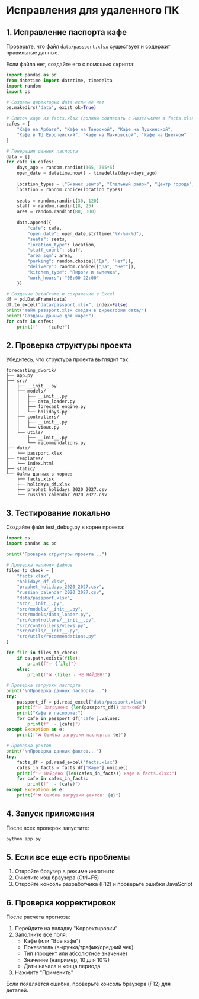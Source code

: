 # Исправления для удаленного ПК

## 1. Исправление паспорта кафе

Проверьте, что файл `data/passport.xlsx` существует и содержит правильные данные.

Если файла нет, создайте его с помощью скрипта:

```python
import pandas as pd
from datetime import datetime, timedelta
import random
import os

# Создаем директорию data если её нет
os.makedirs('data', exist_ok=True)

# Список кафе из facts.xlsx (должны совпадать с названиями в facts.xlsx!)
cafes = [
    "Кафе на Арбате", "Кафе на Тверской", "Кафе на Пушкинской",
    "Кафе в ТЦ Европейский", "Кафе на Маяковской", "Кафе на Цветном"
]

# Генерация данных паспорта
data = []
for cafe in cafes:
    days_ago = random.randint(365, 365*5)
    open_date = datetime.now() - timedelta(days=days_ago)
    
    location_types = ["Бизнес центр", "Спальный район", "Центр города", "ТРЦ", "Улица с высоким трафиком"]
    location = random.choice(location_types)
    
    seats = random.randint(30, 120)
    staff = random.randint(8, 25)
    area = random.randint(80, 300)
    
    data.append({
        "cafe": cafe,
        "open_date": open_date.strftime("%Y-%m-%d"),
        "seats": seats,
        "location_type": location,
        "staff_count": staff,
        "area_sqm": area,
        "parking": random.choice(["Да", "Нет"]),
        "delivery": random.choice(["Да", "Нет"]),
        "kitchen_type": "Пироги и выпечка",
        "work_hours": "08:00-22:00"
    })

# Создание DataFrame и сохранение в Excel
df = pd.DataFrame(data)
df.to_excel("data/passport.xlsx", index=False)
print("Файл passport.xlsx создан в директории data/")
print("Созданы данные для кафе:")
for cafe in cafes:
    print(f"  - {cafe}")
```

## 2. Проверка структуры проекта

Убедитесь, что структура проекта выглядит так:
```
forecasting_dvorik/
├── app.py
├── src/
│   ├── __init__.py
│   ├── models/
│   │   ├── __init__.py
│   │   ├── data_loader.py
│   │   ├── forecast_engine.py
│   │   └── holidays.py
│   ├── controllers/
│   │   ├── __init__.py
│   │   └── views.py
│   └── utils/
│       ├── __init__.py
│       └── recommendations.py
├── data/
│   └── passport.xlsx
├── templates/
│   └── index.html
├── static/
└── Файлы данных в корне:
    ├── facts.xlsx
    ├── holidays_df.xlsx
    ├── prophet_holidays_2020_2027.csv
    └── russian_calendar_2020_2027.csv
```

## 3. Тестирование локально

Создайте файл test_debug.py в корне проекта:

```python
import os
import pandas as pd

print("Проверка структуры проекта...")

# Проверка наличия файлов
files_to_check = [
    "facts.xlsx",
    "holidays_df.xlsx",
    "prophet_holidays_2020_2027.csv",
    "russian_calendar_2020_2027.csv",
    "data/passport.xlsx",
    "src/__init__.py",
    "src/models/__init__.py",
    "src/models/data_loader.py",
    "src/controllers/__init__.py",
    "src/controllers/views.py",
    "src/utils/__init__.py",
    "src/utils/recommendations.py"
]

for file in files_to_check:
    if os.path.exists(file):
        print(f"✅ {file}")
    else:
        print(f"❌ {file} - НЕ НАЙДЕН!")

# Проверка загрузки паспорта
print("\nПроверка данных паспорта...")
try:
    passport_df = pd.read_excel("data/passport.xlsx")
    print(f"✅ Загружено {len(passport_df)} записей")
    print("Кафе в паспорте:")
    for cafe in passport_df['cafe'].values:
        print(f"  - {cafe}")
except Exception as e:
    print(f"❌ Ошибка загрузки паспорта: {e}")

# Проверка фактов
print("\nПроверка данных фактов...")
try:
    facts_df = pd.read_excel("facts.xlsx")
    cafes_in_facts = facts_df['Кафе'].unique()
    print(f"✅ Найдено {len(cafes_in_facts)} кафе в facts.xlsx:")
    for cafe in cafes_in_facts:
        print(f"  - {cafe}")
except Exception as e:
    print(f"❌ Ошибка загрузки фактов: {e}")
```

## 4. Запуск приложения

После всех проверок запустите:
```bash
python app.py
```

## 5. Если все еще есть проблемы

1. Откройте браузер в режиме инкогнито
2. Очистите кэш браузера (Ctrl+F5)
3. Откройте консоль разработчика (F12) и проверьте ошибки JavaScript

## 6. Проверка корректировок

После расчета прогноза:
1. Перейдите на вкладку "Корректировки"
2. Заполните все поля:
   - Кафе (или "Все кафе")
   - Показатель (выручка/трафик/средний чек)
   - Тип (процент или абсолютное значение)
   - Значение (например, 10 для 10%)
   - Даты начала и конца периода
3. Нажмите "Применить"

Если появляется ошибка, проверьте консоль браузера (F12) для деталей.